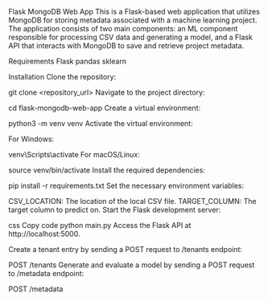 Flask MongoDB Web App
This is a Flask-based web application that utilizes MongoDB for storing metadata associated with a machine learning project. The application consists of two main components: an ML component responsible for processing CSV data and generating a model, and a Flask API that interacts with MongoDB to save and retrieve project metadata.

Requirements
Flask
pandas
sklearn

Installation
Clone the repository:

git clone <repository_url>
Navigate to the project directory:


cd flask-mongodb-web-app
Create a virtual environment:

python3 -m venv venv
Activate the virtual environment:

For Windows:

venv\Scripts\activate
For macOS/Linux:


source venv/bin/activate
Install the required dependencies:

pip install -r requirements.txt
Set the necessary environment variables:

CSV_LOCATION: The location of the local CSV file.
TARGET_COLUMN: The target column to predict on.
Start the Flask development server:

css
Copy code
python main.py
Access the Flask API at http://localhost:5000.

Create a tenant entry by sending a POST request to /tenants endpoint:


POST /tenants
Generate and evaluate a model by sending a POST request to /metadata endpoint:

POST /metadata
